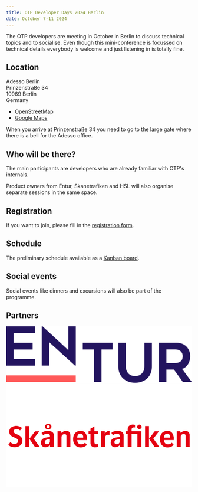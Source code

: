 ```yaml
---
title: OTP Developer Days 2024 Berlin
date: October 7-11 2024
---
```


The OTP developers are meeting in October in Berlin to discuss technical topics and to socialise. 
Even though this mini-conference is focussed on technical details everybody is welcome and just listening in is totally fine.

## Location

Adesso Berlin  
Prinzenstraße 34  
10969 Berlin  
Germany

- [OpenStreetMap](https://www.openstreetmap.org/way/1079127205)
- [Google Maps](https://maps.app.goo.gl/whhUma1Se8n3Nohc6)

When you arrive at Prinzenstraße 34 you need to go to the [large gate](https://www.google.com/maps/@52.5026471,13.4099237,3a,49.6y,130.72h,92.18t/data=!3m6!1e1!3m4!1se4IdhSrUaB4KzyH4BShLZg!2e0!7i16384!8i8192?coh=205409&entry=ttu) 
where there is a bell for the Adesso office.
 
## Who will be there?

The main participants are developers who are already familiar with OTP's internals.

Product owners from Entur, Skanetrafiken and HSL will also organise separate sessions in the same
space.

## Registration

If you want to join, please fill in the [registration form](https://tinyurl.com/4kxz9unv).

## Schedule

The preliminary schedule available as a [Kanban board](https://kanban.adminforge.de/b/xJqXAF2BpdwjpcSCz/otp-developer-days-2024-berlin).

## Social events

Social events like dinners and excursions will also be part of the programme.

## Partners

![Entur](img/entur.png)
![Skanetrafiken](img/skanetrafiken.png)
